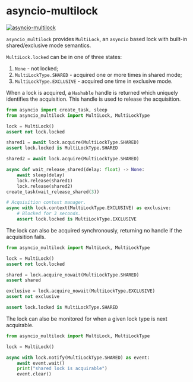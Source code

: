 # asyncio-multilock

[![asyncio-multilock](https://circleci.com/gh/phyrwork/asyncio-multilock/tree/master.svg?style=svg)](https://app.circleci.com/pipelines/github/phyrwork/asyncio-multilock?branch=master)

`asyncio_multilock` provides `MultiLock`, an `asyncio` based lock with built-in
shared/exclusive mode semantics.

`MultiLock.locked` can be in one of three states:

1. `None` - not locked;
2. `MultiLockType.SHARED` - acquired one or more times in shared mode;
3. `MultiLockType.EXCLUSIVE` - acquired one time in exclusive mode.

When a lock is acquired, a `Hashable` handle is returned which uniquely identifies
the acquisition. This handle is used to release the acquisition.

```python
from asyncio import create_task, sleep
from asyncio_multilock import MultiLock, MultiLockType

lock = MultiLock()
assert not lock.locked

shared1 = await lock.acquire(MultiLockType.SHARED)
assert lock.locked is MultiLockType.SHARED

shared2 = await lock.acquire(MultiLockType.SHARED)

async def wait_release_shared(delay: float) -> None:
    await sleep(delay)
    lock.release(shared1)
    lock.release(shared2)
create_task(wait_release_shared(3))

# Acquisition context manager.
async with lock.context(MultiLockType.EXCLUSIVE) as exclusive:
    # Blocked for 3 seconds.
    assert lock.locked is MultiLockType.EXCLUSIVE
```

The lock can also be acquired synchronously, returning no handle if the acquisition
fails.

```python
from asyncio_multilock import MultiLock, MultiLockType

lock = MultiLock()
assert not lock.locked

shared = lock.acquire_nowait(MultiLockType.SHARED)
assert shared

exclusive = lock.acquire_nowait(MultiLockType.EXCLUSIVE)
assert not exclusive

assert lock.locked is MultiLockType.SHARED
```

The lock can also be monitored for when a given lock type is next acquirable.

```python
from asyncio_multilock import MultiLock, MultiLockType

lock = MultiLock()

async with lock.notify(MultiLockType.SHARED) as event:
    await event.wait()
    print("shared lock is acquirable")
    event.clear()
```
